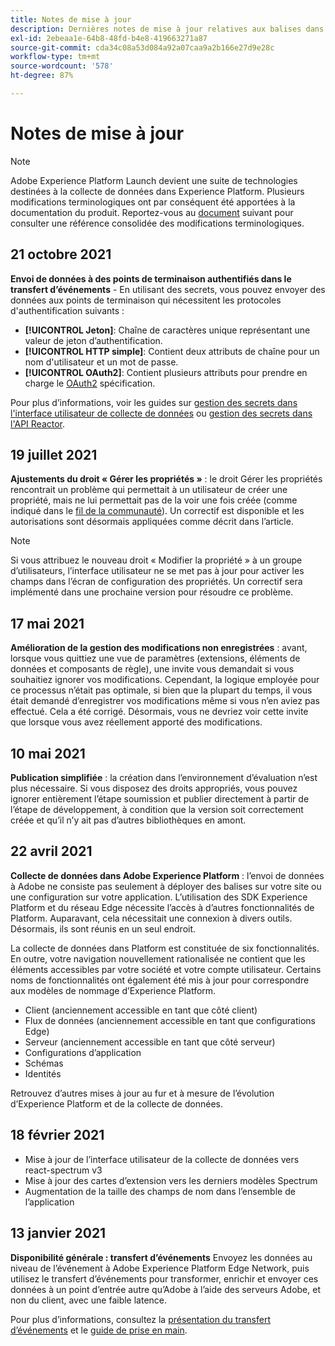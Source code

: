 ```yaml
---
title: Notes de mise à jour
description: Dernières notes de mise à jour relatives aux balises dans Adobe Experience Platform.
exl-id: 2ebeaa1e-64b8-48fd-b4e8-419663271a87
source-git-commit: cda34c08a53d084a92a07caa9a2b166e27d9e28c
workflow-type: tm+mt
source-wordcount: '578'
ht-degree: 87%

---
```


# Notes de mise à jour

>[!NOTE]
>
>Adobe Experience Platform Launch devient une suite de technologies destinées à la collecte de données dans Experience Platform. Plusieurs modifications terminologiques ont par conséquent été apportées à la documentation du produit. Reportez-vous au [document](../term-updates.md) suivant pour consulter une référence consolidée des modifications terminologiques.

## 21 octobre 2021

**Envoi de données à des points de terminaison authentifiés dans le transfert d’événements** - En utilisant des secrets, vous pouvez envoyer des données aux points de terminaison qui nécessitent les protocoles d&#39;authentification suivants :

* **[!UICONTROL Jeton]**: Chaîne de caractères unique représentant une valeur de jeton d’authentification.
* **[!UICONTROL HTTP simple]**: Contient deux attributs de chaîne pour un nom d&#39;utilisateur et un mot de passe.
* **[!UICONTROL OAuth2]**: Contient plusieurs attributs pour prendre en charge le [OAuth2](https://datatracker.ietf.org/doc/html/rfc6749) spécification.

Pour plus d’informations, voir les guides sur [gestion des secrets dans l&#39;interface utilisateur de collecte de données](../ui/event-forwarding/secrets.md) ou [gestion des secrets dans l&#39;API Reactor](../api/guides/secrets.md).

## 19 juillet 2021

**Ajustements du droit « Gérer les propriétés »** : le droit Gérer les propriétés rencontrait un problème qui permettait à un utilisateur de créer une propriété, mais ne lui permettait pas de la voir une fois créée (comme indiqué dans le [fil de la communauté](https://experienceleaguecommunities.adobe.com/t5/adobe-experience-platform-launch/technical-advisory-adjustments-to-the-manage-properties/ba-p/399176?profile.language=fr)). Un correctif est disponible et les autorisations sont désormais appliquées comme décrit dans l’article.

>[!NOTE]
>
>Si vous attribuez le nouveau droit « Modifier la propriété » à un groupe d’utilisateurs, l’interface utilisateur ne se met pas à jour pour activer les champs dans l’écran de configuration des propriétés. Un correctif sera implémenté dans une prochaine version pour résoudre ce problème.

## 17 mai 2021

**Amélioration de la gestion des modifications non enregistrées** : avant, lorsque vous quittiez une vue de paramètres (extensions, éléments de données et composants de règle), une invite vous demandait si vous souhaitiez ignorer vos modifications. Cependant, la logique employée pour ce processus n’était pas optimale, si bien que la plupart du temps, il vous était demandé d’enregistrer vos modifications même si vous n’en aviez pas effectué. Cela a été corrigé. Désormais, vous ne devriez voir cette invite que lorsque vous avez réellement apporté des modifications.

## 10 mai 2021

**Publication simplifiée** : la création dans l’environnement d’évaluation n’est plus nécessaire. Si vous disposez des droits appropriés, vous pouvez ignorer entièrement l’étape soumission et publier directement à partir de l’étape de développement, à condition que la version soit correctement créée et qu’il n’y ait pas d’autres bibliothèques en amont.

## 22 avril 2021

**Collecte de données dans Adobe Experience Platform** : l’envoi de données à Adobe ne consiste pas seulement à déployer des balises sur votre site ou une configuration sur votre application.  L’utilisation des SDK Experience Platform et du réseau Edge nécessite l’accès à d’autres fonctionnalités de Platform.  Auparavant, cela nécessitait une connexion à divers outils. Désormais, ils sont réunis en un seul endroit.

La collecte de données dans Platform est constituée de six fonctionnalités. En outre, votre navigation nouvellement rationalisée ne contient que les éléments accessibles par votre société et votre compte utilisateur.  Certains noms de fonctionnalités ont également été mis à jour pour correspondre aux modèles de nommage d’Experience Platform.

* Client (anciennement accessible en tant que côté client)
* Flux de données (anciennement accessible en tant que configurations Edge)
* Serveur (anciennement accessible en tant que côté serveur)
* Configurations d’application
* Schémas
* Identités

Retrouvez d’autres mises à jour au fur et à mesure de l’évolution d’Experience Platform et de la collecte de données.

## 18 février 2021

* Mise à jour de l’interface utilisateur de la collecte de données vers react-spectrum v3
* Mise à jour des cartes d’extension vers les derniers modèles Spectrum
* Augmentation de la taille des champs de nom dans l’ensemble de l’application

## 13 janvier 2021

**Disponibilité générale : transfert d’événements** Envoyez les données au niveau de l’événement à Adobe Experience Platform Edge Network, puis utilisez le transfert d’événements pour transformer, enrichir et envoyer ces données à un point d’entrée autre qu’Adobe à l’aide des serveurs Adobe, et non du client, avec une faible latence.

Pour plus d’informations, consultez la [présentation du transfert d’événements](../ui/event-forwarding/overview.md) et le [guide de prise en main](../ui/event-forwarding/getting-started.md).
